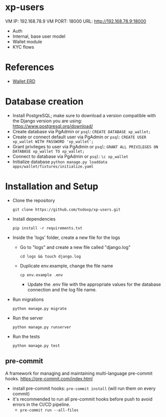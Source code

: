 # xp-users
VM IP: 192.168.78.9
VM PORT: 18000
URL: http://192.168.78.9:18000

- Auth
- Internal, base user model
- Wallet module
- KYC flows

# References
- [Wallet ERD](https://dbdiagram.io/d/xp-wallet-6577e03456d8064ca0d6edba)

# Database creation
- Install PostgreSQL; make sure to download
a version compatible with the Django version you are using: https://www.postgresql.org/download/
- Create database via PgAdmin or `psql`:
   `CREATE DATABASE xp_wallet;`
- Create or connect default user via PgAdmin or `psql`:
   `CREATE USER xp_wallet WITH PASSWORD 'xp_wallet';`
- Grant privileges to user via PgAdmin or `psql`:
   `GRANT ALL PRIVILEGES ON DATABASE xp_wallet TO xp_wallet;`
- Connect to database via PgAdmin or `psql`:
   `\c xp_wallet`
- Initialize database
   `python manage.py loaddata apps/wallet/fixtures/initialize.yaml`

# Installation and Setup
- Clone the repository

  `git clone https://github.com/todoxp/xp-users.git`
- Install dependencies

  `pip install -r requirements.txt`
- Inside the 'logs' folder, create a new file for the logs
    - Go to "logs" and create a new file called "django.log"

       `cd logs && touch django.log`

    - Duplicate env.example, change the file name

        `cp env.example .env`
        - Update the .env file with the appropriate values for the
        database connection and the log file name.

- Run migrations

    `python manage.py migrate`
- Run the server

    `python manage.py runserver`

- Run the tests

    `python manage.py test`

## pre-commit

A framework for managing and maintaining multi-language pre-commit hooks.
https://pre-commit.com/index.html

- install pre-commit hooks: `pre-commit install` (will run them on every commit)
- it's recommended to run all pre-commit hooks before push to avoid errors in the CI/CD pipeline.
    - `pre-commit run --all-files`
